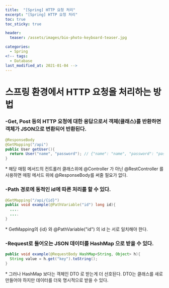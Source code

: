 ```yaml
---
title:  "[Spring] HTTP 요청 처리"
excerpt: "[Spring] HTTP 요청 처리"
toc: true
toc_sticky: true

header:
  teaser: /assets/images/bio-photo-keyboard-teaser.jpg

categories:
  - Spring
<!-- tags:
  - Database 
last_modified_at: 2021-01-04 -->
---
```

# 스프링 환경에서 HTTP 요청을 처리하는 방법

### -Get, Post 등의 HTTP 요청에 대한 응답으로서 객체(클래스)를 반환하면 객체가 JSON으로 변환되어 반환된다. 

```java
@ResponseBody        
@GetMapping("/api")
public User getUser(){
  return User("name", "password"); // {"name": "name", "password": "password"} 
}
```
\* 해당 매핑 메서드의 컨트롤러 클래스위에 @Controller 가 아닌 @RestController 를 사용하면 매핑 메서드 위에 @ResponseBody를 써줄 필요가 없다.

### -Path 경로에 동적인 id에 따른 처리를 할 수 있다.
```java       
@GetMapping("/api/{id}")
public void example(@PathVariable("id") long id){
  ....
  ....
}
```
\*  GetMapping의 {id} 와 @PathVariable("id") 의 id 는 서로 일치해야 한다.
    
### -Request로 들어오는 JSON 데이터를 HashMap 으로 받을 수 있다. 
```java       
public void example(@RequestBody HashMap<String, Object> h){
  String value = h.get("key").toString();
}
```
\*  그러나 HashMap 보다는 객체인 DTO 로 받는게 더 선호된다. DTO는 클래스를 새로 만들어야 하지만 데이터를 더욱 명시적으로 받을 수 있다.

